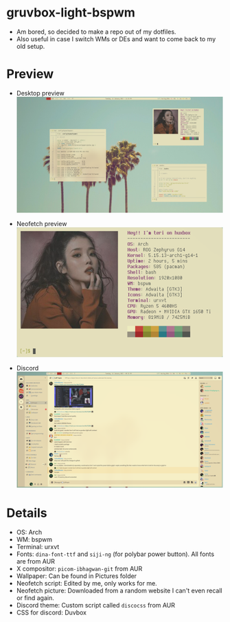 # gruvbox-light-bspwm
* Am bored, so decided to make a repo out of my dotfiles.
* Also useful in case I switch WMs or DEs and want to come back to my old setup.

# Preview
* Desktop preview
![](assets/desktop-ss.png)

* Neofetch preview
![](assets/neofetch-gruvbox-light.png)

* Discord
![](assets/discord-ss.png)

# Details
* OS: Arch
* WM: bspwm
* Terminal: urxvt
* Fonts: `dina-font-ttf` and `siji-ng` (for polybar power button).
All fonts are from AUR
* X compositor: `picom-ibhagwan-git` from AUR
* Wallpaper: Can be found in Pictures folder
* Neofetch script: Edited by me, only works for me.
* Neofetch picture: Downloaded from a random website I can't even recall or find again.
* Discord theme: Custom script called `discocss` from AUR
* CSS for discord: Duvbox
